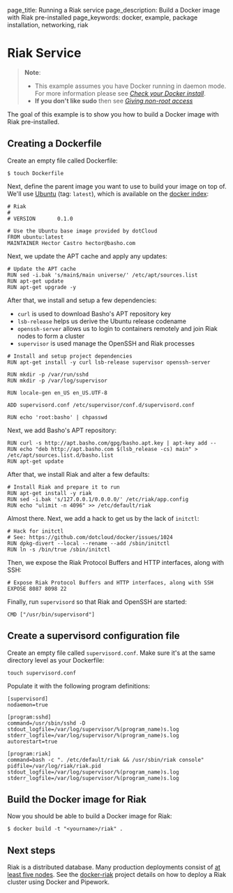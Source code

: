 page_title: Running a Riak service
page_description: Build a Docker image with Riak pre-installed
page_keywords: docker, example, package installation, networking, riak

# Riak Service

> **Note**:
> 
> - This example assumes you have Docker running in daemon mode. For
>   more information please see [*Check your Docker
>   install*](../hello_world/#running-examples).
> - **If you don't like sudo** then see [*Giving non-root
>   access*](/installation/binaries/#dockergroup)

The goal of this example is to show you how to build a Docker image with
Riak pre-installed.

## Creating a Dockerfile

Create an empty file called Dockerfile:

    $ touch Dockerfile

Next, define the parent image you want to use to build your image on top
of. We'll use [Ubuntu](https://index.docker.io/_/ubuntu/) (tag:
`latest`), which is available on the [docker
index](http://index.docker.io):

    # Riak
    #
    # VERSION       0.1.0

    # Use the Ubuntu base image provided by dotCloud
    FROM ubuntu:latest
    MAINTAINER Hector Castro hector@basho.com

Next, we update the APT cache and apply any updates:

    # Update the APT cache
    RUN sed -i.bak 's/main$/main universe/' /etc/apt/sources.list
    RUN apt-get update
    RUN apt-get upgrade -y

After that, we install and setup a few dependencies:

 - `curl` is used to download Basho's APT
    repository key
 - `lsb-release` helps us derive the Ubuntu release
    codename
 - `openssh-server` allows us to login to
    containers remotely and join Riak nodes to form a cluster
 - `supervisor` is used manage the OpenSSH and Riak
    processes

<!-- -->

    # Install and setup project dependencies
    RUN apt-get install -y curl lsb-release supervisor openssh-server

    RUN mkdir -p /var/run/sshd
    RUN mkdir -p /var/log/supervisor

    RUN locale-gen en_US en_US.UTF-8

    ADD supervisord.conf /etc/supervisor/conf.d/supervisord.conf

    RUN echo 'root:basho' | chpasswd

Next, we add Basho's APT repository:

    RUN curl -s http://apt.basho.com/gpg/basho.apt.key | apt-key add --
    RUN echo "deb http://apt.basho.com $(lsb_release -cs) main" > /etc/apt/sources.list.d/basho.list
    RUN apt-get update

After that, we install Riak and alter a few defaults:

    # Install Riak and prepare it to run
    RUN apt-get install -y riak
    RUN sed -i.bak 's/127.0.0.1/0.0.0.0/' /etc/riak/app.config
    RUN echo "ulimit -n 4096" >> /etc/default/riak

Almost there. Next, we add a hack to get us by the lack of
`initctl`:

    # Hack for initctl
    # See: https://github.com/dotcloud/docker/issues/1024
    RUN dpkg-divert --local --rename --add /sbin/initctl
    RUN ln -s /bin/true /sbin/initctl

Then, we expose the Riak Protocol Buffers and HTTP interfaces, along
with SSH:

    # Expose Riak Protocol Buffers and HTTP interfaces, along with SSH
    EXPOSE 8087 8098 22

Finally, run `supervisord` so that Riak and OpenSSH
are started:

    CMD ["/usr/bin/supervisord"]

## Create a supervisord configuration file

Create an empty file called `supervisord.conf`. Make
sure it's at the same directory level as your Dockerfile:

    touch supervisord.conf

Populate it with the following program definitions:

    [supervisord]
    nodaemon=true

    [program:sshd]
    command=/usr/sbin/sshd -D
    stdout_logfile=/var/log/supervisor/%(program_name)s.log
    stderr_logfile=/var/log/supervisor/%(program_name)s.log
    autorestart=true

    [program:riak]
    command=bash -c ". /etc/default/riak && /usr/sbin/riak console"
    pidfile=/var/log/riak/riak.pid
    stdout_logfile=/var/log/supervisor/%(program_name)s.log
    stderr_logfile=/var/log/supervisor/%(program_name)s.log

## Build the Docker image for Riak

Now you should be able to build a Docker image for Riak:

    $ docker build -t "<yourname>/riak" .

## Next steps

Riak is a distributed database. Many production deployments consist of
[at least five nodes](
http://basho.com/why-your-riak-cluster-should-have-at-least-five-nodes/).
See the [docker-riak](https://github.com/hectcastro/docker-riak) project
details on how to deploy a Riak cluster using Docker and Pipework.
